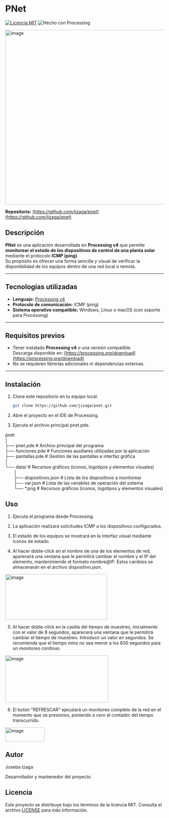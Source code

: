 # PNet

[![Licencia MIT](https://img.shields.io/badge/Licencia-MIT-blue.svg)](LICENSE)
![Hecho con Processing](https://img.shields.io/badge/Hecho%20con-Processing-orange.svg)

<img width="800" height="555" alt="image" src="https://github.com/user-attachments/assets/9d85fd87-1060-4a21-bffa-7bc78a9a634b" />

**Repositorio:** [https://github.com/jizaga/pnet](https://github.com/jizaga/pnet)

## Descripción

**PNet** es una aplicación desarrollada en **Processing v4** que permite **monitorear el estado de los dispositivos de control de una planta solar** mediante el protocolo **ICMP (ping)**.  
Su propósito es ofrecer una forma sencilla y visual de verificar la disponibilidad de los equipos dentro de una red local o remota.

---

## Tecnologías utilizadas

- **Lenguaje:** [Processing v4](https://processing.org/)
- **Protocolo de comunicación:** ICMP (ping)
- **Sistema operativo compatible:** Windows, Linux o macOS (con soporte para Processing)

---

## Requisitos previos

- Tener instalado **Processing v4** o una versión compatible.  
  Descarga disponible en: [https://processing.org/download](https://processing.org/download)
- No se requieren librerías adicionales ni dependencias externas.

---

## Instalación

1. Clona este repositorio en tu equipo local:

   ```bash
   git clone https://github.com/jizaga/pnet.git

   ```

2. Abre el proyecto en el IDE de Processing.

3. Ejecuta el archivo principal pnet.pde.

pnet  
│  
├── pnet.pde # Archivo principal del programa  
├── funciones.pde # Funciones auxiliares utilizadas por la aplicación  
├── pantallas.pde # Gestión de las pantallas e interfaz gráfica  
│  
└── data/ # Recursos gráficos (iconos, logotipos y elementos visuales)  
&emsp;&emsp;│  
&emsp;&emsp;├── dispositivos.json # Lista de los dispositivos a monitorear  
&emsp;&emsp;├── var.json # Lista de las variables de operación del sistema  
&emsp;&emsp;└── *.png # Recursos gráficos (iconos, logotipos y elementos visuales)

## Uso

1. Ejecuta el programa desde Processing.

2. La aplicación realizará solicitudes ICMP a los dispositivos configurados.

3. El estado de los equipos se mostrará en la interfaz visual mediante iconos de estado.

4. Al hacer doble-click en el nombre de una de los elementos de red, aparecerá una ventana que le permitirá cambiar el nombre y el IP del elemento, mantenimiendo el formato nombre@IP. Estos cambios se almacenarán en el archivo dispositivo.json.

<img width="324" height="145" alt="image" src="https://github.com/user-attachments/assets/83ea9a60-a64e-4420-bc8e-2d73301ed920" />

5. Al hacer doble-click en la casilla del tiempo de muestreo, inicialmente con el valor de 8 segundos, aparecerá una ventana que le permitirá cambiar el tiempo de muestreo. Introducir un valor en segundos. Se recomienda que el tiempo míno no sea menor a los 630 segundos para un monitoreo contínuo.

<img width="327" height="150" alt="image" src="https://github.com/user-attachments/assets/0050a477-99c9-4d47-a590-c021dd2eabef" />

6. El botón "REFRESCAR" ejecutará un monitoreo completo de la red en el momento que se presiones, poniendo a cero el contador del tiempo transcurrido.

<img width="125" height="45" alt="image" src="https://github.com/user-attachments/assets/e21cae63-28fd-4fe4-8e7e-2c38942e8ad4" />

## Autor

Joseba Izaga

Desarrollador y mantenedor del proyecto.

## Licencia

Este proyecto se distribuye bajo los términos de la licencia MIT.
Consulta el archivo [LICENSE](./LICENSE)
para más información.
